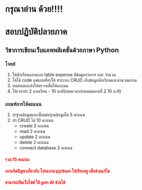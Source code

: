 # กรุณาอ่าน ด้วย!!!!
# สอบปฏิบัติปลายภาค

## วิชาการเขียนเว็บแอพพลิเคชั่นด้วยภาษา Python

### โจทย์

1. ให้นักเรียนออกแบบ table expense มีข้อมูลรายการ และ จำนวน
2. ให้ใช้ code แม่แบบที่ทำให้ ทำระบบ CRUD เก็บข้อมูลนักเรียนและคำนวณเกรด
3. ทดสอบและส่งให้ตรวจเพื่อให้คะแนน
4. ให้เวลาทำ 2 คาบเรียน - 10 นาที(หมดเวลาก่อนหมดคาบที่ 2 10 นาที) 

### เกณฑ์การให้คะแนน
1. ทำฐานข้อมูลและเชื่อมต่อฐานข้อมูลได้ 5 คะแนน
2. ทำ CRUD ได้ 10 คะแนน
   - create 2 คะแนน
   - read 2 คะแนน
   - update 2 คะแนน
   - delete 2 คะแนน
   - connect database 2 คะแนน
####  <span style="color:red;"> รวม 15 คะแนน </span>

#### <span style="color:red;"> หากเกิดปัญหาเกี่ยวกับ โปรแกรม python ให้เรียกครู เพื่อช่วยแก้ไข </span>
#### <span style="color:red;"> สามารถเปิดเว็บไซต์ ใช้ gen AI ช่วยได้ </span>
